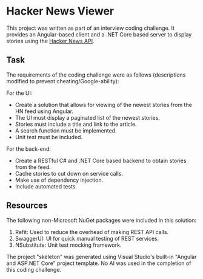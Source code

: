 # Hacker News Viewer

This project was written as part of an interview coding challenge. It provides an Angular-based client and a .NET Core based server to display stories using the [Hacker News API](https://github.com/HackerNews/API).

## Task

The requirements of the coding challenge were as follows (descriptions modified to prevent cheating/Google-ability):

For the UI:
* Create a solution that allows for viewing of the newest stories from the HN feed using Angular.
* The UI must display a paginated list of the newest stories.
* Stories must include a title and link to the article.
* A search function must be implemented.
* Unit test must be included.

For the back-end:
* Create a RESTful C# and .NET Core based backend to obtain stories from the feed.
* Cache stories to cut down on service calls.
* Make use of dependency injection.
* Include automated tests.

## Resources

The following non-Microsoft NuGet packages were included in this solution:

1. Refit: Used to reduce the overhead of making REST API calls.
2. SwaggerUI: UI for quick manual testing of REST services.
3. NSubstitute: Unit test mocking framework.

The project "skeleton" was generated using Visual Studio's built-in "Angular and ASP.NET Core" project template. No AI was used in the completion of this coding challenge.